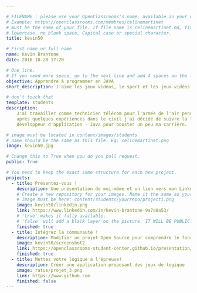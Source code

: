 ```yaml
---

# FILENAME : please use your OpenClassrooms's name, available in your url.
# Example: https://openclassrooms.com/membres/celinemartinet
# must be the name of your file. If file name is celinemartinet.md, title is celinemartinet.
# lowercase, no blank space, Capital case or special character.
title: kevin50

# First name or full name
name: Kevin Brantone
date: 2016-10-28 17:20

# One line.
# If you need more space, go to the next line and add 4 spaces on the left, as in 'description'.
objective: Apprendre à programmer en JAVA
short_description: J'aime les jeux vidéos, le sport et les jeux vidéos 

# don't touch that
template: students
description:
    J'ai travailler comme technicien télécom pour l'armée de l'air pendant 6 ans, 
    aprés quelques expériences dans le civil j'ai décidé de suivre la formation de 
    développeur d'application - Java pour booster un peu ma carrière.

# image must be located in content/images/students
# name should be the same as this file. Eg: celinemartinet.png
image: kevin50.jpg

# Change this to True when you do you pull request.
public: True

# You need to keep the exact same structure for each new project.
projects:
  - title: Présentez-vous !
    description: Une présentation de moi-même et un lien vers mon LinkedIn.
    # Create a new repository for your images. Name it the same as your nickname and profile picture.
    # Image must be here: content/students/yourrepo/project1.png
    image: kevin50/linkedin.png
    link: https://www.linkedin.com/in/kevin-brantone-9a7a0a53/
    # 'true' makes it fully available.
    # 'false' will add a black layer on the picture. IT WILL BE PUBLIC!
    finished: true
  - title: Intégrez la communauté !
    description: Modifier un projet Open Source pour comprendre le fonctionnement de Git, de Github et des pull requests. 
    image: kevin50/screenshot2
    link: https://openclassrooms-student-center.github.io/presentation/students/ratus.html
    finished: true
  - title: Mettez votre logique à l'épreuve!
    description: Créer une application proposant des jeux de logique
    image: ratus/projet_3.png
    link: https://www.github.com
    finished: false
---
```


